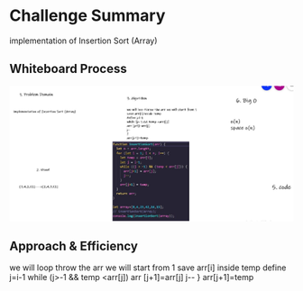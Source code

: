 # Challenge Summary

implementation of Insertion Sort (Array)

## Whiteboard Process
![Insertion Sort](./img/whitelab26.JPG)

## Approach & Efficiency

we will loop throw the arr we will start from 1 
save arr[i] inside temp 
define j=i-1
while (j>-1 && temp <arr[j])
arr [j+1]=arr[j]
j--
}
arr[j+1]=temp 

